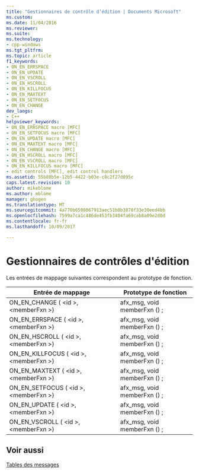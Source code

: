 ```yaml
---
title: "Gestionnaires de contrôle d’édition | Documents Microsoft"
ms.custom: 
ms.date: 11/04/2016
ms.reviewer: 
ms.suite: 
ms.technology:
- cpp-windows
ms.tgt_pltfrm: 
ms.topic: article
f1_keywords:
- ON_EN_ERRSPACE
- ON_EN_UPDATE
- ON_EN_VSCROLL
- ON_EN_HSCROLL
- ON_EN_KILLFOCUS
- ON_EN_MAXTEXT
- ON_EN_SETFOCUS
- ON_EN_CHANGE
dev_langs:
- C++
helpviewer_keywords:
- ON_EN_ERRSPACE macro [MFC]
- ON_EN_SETFOCUS macro [MFC]
- ON_EN_UPDATE macro [MFC]
- ON_EN_MAXTEXT macro [MFC]
- ON_EN_CHANGE macro [MFC]
- ON_EN_HSCROLL macro [MFC]
- ON_EN_VSCROLL macro [MFC]
- ON_EN_KILLFOCUS macro [MFC]
- edit controls [MFC], edit control handlers
ms.assetid: 55b88b5e-12b5-4422-b03e-c8c2f27d095c
caps.latest.revision: 10
author: mikeblome
ms.author: mblome
manager: ghogen
ms.translationtype: MT
ms.sourcegitcommit: 4a770b6508067913aec51b8b3878f33e30eed4bb
ms.openlocfilehash: 7599a7ca1c486de453fb3404fa69cab8a09e2d0d
ms.contentlocale: fr-fr
ms.lasthandoff: 10/09/2017

---
```

# <a name="edit-control-handlers"></a>Gestionnaires de contrôles d'édition
Les entrées de mappage suivantes correspondent au prototype de fonction.  
  
|Entrée de mappage|Prototype de fonction|  
|---------------|------------------------|  
|ON_EN_CHANGE ( \<id >, \<memberFxn >)|afx_msg, void memberFxn () ;|  
|ON_EN_ERRSPACE ( \<id >, \<memberFxn >)|afx_msg, void memberFxn () ;|  
|ON_EN_HSCROLL ( \<id >, \<memberFxn >)|afx_msg, void memberFxn () ;|  
|ON_EN_KILLFOCUS ( \<id >, \<memberFxn >)|afx_msg, void memberFxn () ;|  
|ON_EN_MAXTEXT ( \<id >, \<memberFxn >)|afx_msg, void memberFxn () ;|  
|ON_EN_SETFOCUS ( \<id >, \<memberFxn >)|afx_msg, void memberFxn () ;|  
|ON_EN_UPDATE ( \<id >, \<memberFxn >)|afx_msg, void memberFxn () ;|  
|ON_EN_VSCROLL ( \<id >, \<memberFxn >)|afx_msg, void memberFxn () ;|  
  
## <a name="see-also"></a>Voir aussi  
 [Tables des messages](../../mfc/reference/message-maps-mfc.md)


